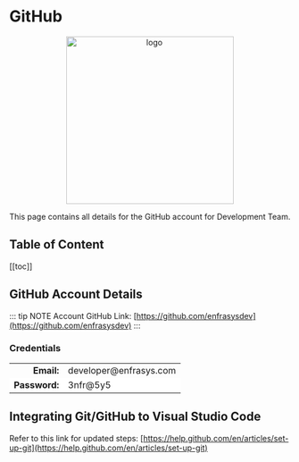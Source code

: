 # GitHub

<p align="center">
  <img width="300" src="/images/undraw_collecting.svg" alt="logo">
</p>

This page contains all details for the GitHub account for Development Team.

<h2>Table of Content</h2>

[[toc]]

## GitHub Account Details

::: tip NOTE
Account GitHub Link: [https://github.com/enfrasysdev](https://github.com/enfrasysdev)
:::

### Credentials

<table>
    <tbody>
        <tr>
            <td style="text-align: right;"><strong>Email:</strong></td>
            <td style="text-align: left;">developer@enfrasys.com</td>
        </tr>
        <tr style="background-color:#fff !important">
            <td style="text-align: right;"><strong>Password:</strong></td>
            <td style="text-align: left;">3nfr@5y5</td>
        </tr>
    </tbody>
</table>

## Integrating Git/GitHub to Visual Studio Code

Refer to this link for updated steps: [https://help.github.com/en/articles/set-up-git](https://help.github.com/en/articles/set-up-git)
